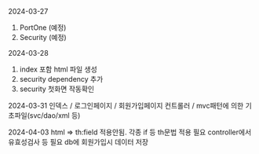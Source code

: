 2024-03-27 

1. PortOne (예정)
2. Security (예정)

2024-03-28
1. index 포함 html 파일 생성
2. security dependency 추가
3. security 첫화면 작동확인


2024-03-31
인덱스 / 로그인페이지 / 회원가입페이지
컨트롤러 / mvc패턴에 의한 기초파일(svc/dao/xml 등)

2024-04-03
html => th:field 적용안됨. 각종 if 등 th문법 적용 필요
controller에서 유효성검사 등 필요
db에 회원가입시 데이터 저장
